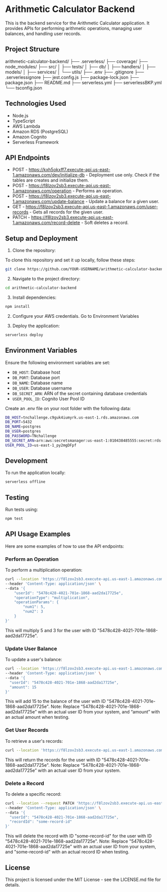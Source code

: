 # Arithmetic Calculator Backend

This is the backend service for the Arithmetic Calculator application. It provides APIs for performing arithmetic operations, managing user balances, and handling user records.


## Project Structure
arithmetic-calculator-backend/
├── .serverless/
├── coverage/
├── node_modules/
├── src/
│   ├── tests/
│   ├── db/
│   ├── handlers/
│   ├── models/
│   ├── services/
│   └── utils/
├── .env
├── .gitignore
├── .serverlessignore
├── jest.config.js
├── package-lock.json
├── package.json
├── README.md
├── serverless.yml
├── serverlessBKP.yml
└── tsconfig.json

## Technologies Used

- Node.js
- TypeScript
- AWS Lambda
- Amazon RDS (PostgreSQL)
- Amazon Cognito
- Serverless Framework

## API Endpoints

 - POST - https://kxh5okxff7.execute-api.us-east-1.amazonaws.com/dev/initialize-db - Deployment use only. Check if the tables are creates and initialize them.
 - POST - https://f8lzov2sb3.execute-api.us-east-1.amazonaws.com/operation - Performs an operation.
 - POST - https://f8lzov2sb3.execute-api.us-east-1.amazonaws.com/update-balance - Update a balance for a given user.
 - GET - https://f8lzov2sb3.execute-api.us-east-1.amazonaws.com/user-records - Gets all records for the given user.
 - PATCH - https://f8lzov2sb3.execute-api.us-east-1.amazonaws.com/record-delete - Soft deletes a record.

## Setup and Deployment

1. Clone the repository:

To clone this repository and set it up locally, follow these steps:
```bash
git clone https://github.com/YOUR-USERNAME/arithmetic-calculator-backend.git
```
2. Navigate to the project directory:
```bash
cd arithmetic-calculator-backend
```
3. Install dependencies:
```bash
npm install
```
2. Configure your AWS credentials. Go to Environment Variables

3. Deploy the application:
```bash
serverless deploy
```

## Environment Variables

Ensure the following environment variables are set:

- `DB_HOST`: Database host 
- `DB_PORT`: Database port
- `DB_NAME`: Database name
- `DB_USER`: Database username
- `DB_SECRET_ARN`: ARN of the secret containing database credentials
- `USER_POOL_ID`: Cognito User Pool ID

Create an .env file on your root folder with the following data:
```bash
DB_HOST=tnchallenge.c9guk4iumyrk.us-east-1.rds.amazonaws.com
DB_PORT=5432
DB_NAME=postgres
DB_USER=postgres
DB_PASSWORD=TNchallenge
DB_SECRET_ARN=arn:aws:secretsmanager:us-east-1:010438485555:secret:rds-db-credentials/tnchallengedb/postgres/1722626208161-8DfyZd
USER_POOL_ID=us-east-1_py2mgDFpf
```

## Development

To run the application locally:
```bash
serverless offline
```

## Testing

Run tests using:
```bash
npm test
```
## API Usage Examples

Here are some examples of how to use the API endpoints:

### Perform an Operation

To perform a multiplication operation:

```bash
curl --location 'https://f8lzov2sb3.execute-api.us-east-1.amazonaws.com/operation' \
--header 'Content-Type: application/json' \
--data '{
    "userId": "5478c428-4021-701e-1868-aad2da17725e",
    "operationType": "multiplication",
    "operationParams": {
        "num1": 5,
        "num2": 3
    }
}'
```
This will multiply 5 and 3 for the user with ID "5478c428-4021-701e-1868-aad2da17725e".

### Update User Balance
To update a user's balance:

```bash
curl --location 'https://f8lzov2sb3.execute-api.us-east-1.amazonaws.com/update-balance' \
--header 'Content-Type: application/json' \
--data '{
  "userId": "5478c428-4021-701e-1868-aad2da17725e",
  "amount": 15
}'
```
This will add 15 to the balance of the user with ID "5478c428-4021-701e-1868-aad2da17725e".
Note: Replace “5478c428-4021-701e-1868-aad2da17725e” with an actual user ID from your system, and “amount” with an actual amount when testing.

### Get User Records
To retrieve a user's records:
```bash
curl --location 'https://f8lzov2sb3.execute-api.us-east-1.amazonaws.com/user-records?userId=5478c428-4021-701e-1868-aad2da17725e'
```

This will return the records for the user with ID "5478c428-4021-701e-1868-aad2da17725e".
Note: Replace “5478c428-4021-701e-1868-aad2da17725e” with an actual user ID from your system.
### Delete a Record
To delete a specific record:
```bash
curl --location --request PATCH 'https://f8lzov2sb3.execute-api.us-east-1.amazonaws.com/record-delete' \
--header 'Content-Type: application/json' \
--data '{
  "userId": "5478c428-4021-701e-1868-aad2da17725e",
  "recordId": "some-record-id"
}'
```
This will delete the record with ID "some-record-id" for the user with ID "5478c428-4021-701e-1868-aad2da17725e".
Note: Replace "5478c428-4021-701e-1868-aad2da17725e" with an actual user ID from your system, and "some-record-id" with an actual record ID when testing.

## License

This project is licensed under the MIT License - see the LICENSE.md file for details.